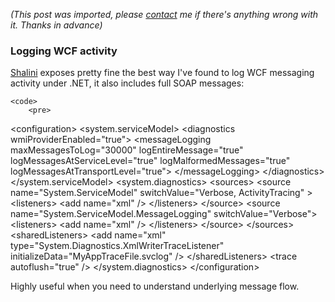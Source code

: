 *(This post was imported, please [contact](/#/contact) me if there's anything wrong with it. Thanks in advance)*

<div class="entry-body">
<h3>Logging WCF activity</h3>
<p>
	<a href="http://blogs.msdn.com/peerchan/archive/2006/10/01/Tip_3A00_-PeerChannel-diagnostics-using-WCF-Tracing_2F00_Message-Logging.aspx">Shalini</a> exposes pretty fine the best way I've found to log WCF messaging activity under .NET, it also includes full SOAP messages:
	
	<code>
		<pre>
&lt;configuration&gt;
    &lt;system.serviceModel&gt;
        &lt;diagnostics wmiProviderEnabled="true"&gt;
            &lt;messageLogging maxMessagesToLog="30000"
                    logEntireMessage="true"
                    logMessagesAtServiceLevel="true"
                    logMalformedMessages="true"
                    logMessagesAtTransportLevel="true"&gt;
            &lt;/messageLogging&gt;
        &lt;/diagnostics&gt;
    &lt;/system.serviceModel&gt;
    &lt;system.diagnostics&gt;
        &lt;sources&gt;
            &lt;source name="System.ServiceModel" switchValue="Verbose, ActivityTracing" &gt;
                &lt;listeners&gt;
                    &lt;add name="xml" /&gt;
                &lt;/listeners&gt;
            &lt;/source&gt;
            &lt;source name="System.ServiceModel.MessageLogging" switchValue="Verbose"&gt;
                &lt;listeners&gt;
                    &lt;add name="xml" /&gt;
                &lt;/listeners&gt;
            &lt;/source&gt;
        &lt;/sources&gt;
        &lt;sharedListeners&gt;
            &lt;add name="xml" type="System.Diagnostics.XmlWriterTraceListener" initializeData="MyAppTraceFile.svclog" /&gt;
        &lt;/sharedListeners&gt;
        &lt;trace autoflush="true" /&gt;
    &lt;/system.diagnostics&gt;
&lt;/configuration&gt;
		</pre>
	</code>
</p>
<p>
	Highly useful when you need to understand underlying message flow.
</p>
</div>
